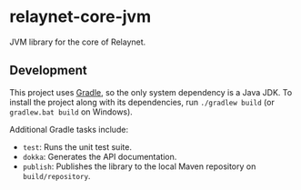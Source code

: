 # relaynet-core-jvm

JVM library for the core of Relaynet.

## Development

This project uses [Gradle](https://gradle.org/), so the only system dependency is a Java JDK. To install the project along with its dependencies, run `./gradlew build` (or `gradlew.bat build` on Windows).

Additional Gradle tasks include:

- `test`: Runs the unit test suite.
- `dokka`: Generates the API documentation.
- `publish`: Publishes the library to the local Maven repository on `build/repository`.
